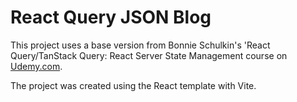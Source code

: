 # React Query JSON Blog

This project uses a base version from Bonnie Schulkin's 'React Query/TanStack Query: React Server State Management course on [Udemy.com](https://www.udemy.com/course/learn-react-query).

The project was created using the React template with Vite.